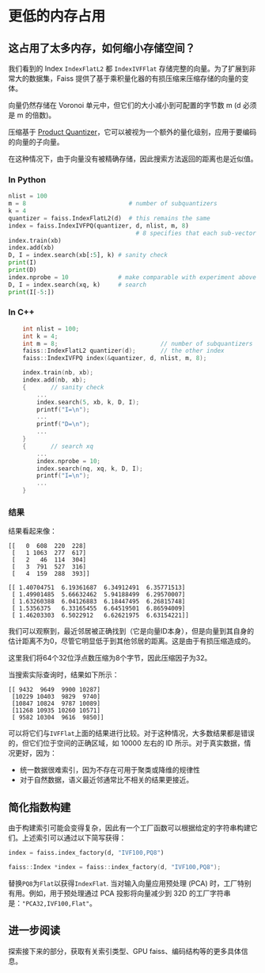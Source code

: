 # 更低的内存占用

## 这占用了太多内存，如何缩小存储空间？

我们看到的 Index `IndexFlatL2` 都 `IndexIVFFlat` 存储完整的向量。为了扩展到非常大的数据集，Faiss 提供了基于乘积量化器的有损压缩来压缩存储的向量的变体。

向量仍然存储在 Voronoi 单元中，但它们的大小减小到可配置的字节数 m (d 必须是 m 的倍数)。

压缩基于 [Product Quantizer](https://hal.archives-ouvertes.fr/file/index/docid/514462/filename/paper_hal.pdf)，它可以被视为一个额外的量化级别，应用于要编码的向量的子向量。

在这种情况下，由于向量没有被精确存储，因此搜索方法返回的距离也是近似值。

### In Python

```python
nlist = 100
m = 8                             # number of subquantizers
k = 4
quantizer = faiss.IndexFlatL2(d)  # this remains the same
index = faiss.IndexIVFPQ(quantizer, d, nlist, m, 8)
                                    # 8 specifies that each sub-vector is encoded as 8 bits
index.train(xb)
index.add(xb)
D, I = index.search(xb[:5], k) # sanity check
print(I)
print(D)
index.nprobe = 10              # make comparable with experiment above
D, I = index.search(xq, k)     # search
print(I[-5:])
```

### In C++

```c++
    int nlist = 100;
    int k = 4;
    int m = 8;                             // number of subquantizers
    faiss::IndexFlatL2 quantizer(d);       // the other index
    faiss::IndexIVFPQ index(&quantizer, d, nlist, m, 8);

    index.train(nb, xb);
    index.add(nb, xb);
    {       // sanity check
        ...
        index.search(5, xb, k, D, I);
        printf("I=\n");
        ...
        printf("D=\n");
        ...
    }
    {       // search xq
        ...
        index.nprobe = 10;
        index.search(nq, xq, k, D, I);
        printf("I=\n");
        ...
    }
```

### 结果

结果看起来像：

```
[[   0  608  220  228]
 [   1 1063  277  617]
 [   2   46  114  304]
 [   3  791  527  316]
 [   4  159  288  393]]

[[ 1.40704751  6.19361687  6.34912491  6.35771513]
 [ 1.49901485  5.66632462  5.94188499  6.29570007]
 [ 1.63260388  6.04126883  6.18447495  6.26815748]
 [ 1.5356375   6.33165455  6.64519501  6.86594009]
 [ 1.46203303  6.5022912   6.62621975  6.63154221]]
```

我们可以观察到，最近邻居被正确找到（它是向量ID本身），但是向量到其自身的估计距离不为0，尽管它明显低于到其他邻居的距离。这是由于有损压缩造成的。

这里我们将64个32位浮点数压缩为8个字节，因此压缩因子为32。

当搜索实际查询时，结果如下所示：

```
[[ 9432  9649  9900 10287]
 [10229 10403  9829  9740]
 [10847 10824  9787 10089]
 [11268 10935 10260 10571]
 [ 9582 10304  9616  9850]]
```

可以将它们与`IVFFlat`上面的结果进行比较。对于这种情况，大多数结果都是错误的，但它们位于空间的正确区域，如 10000 左右的 ID 所示。对于真实数据，情况更好，因为：

- 统一数据很难索引，因为不存在可用于聚类或降维的规律性
- 对于自然数据，语义最近邻通常比不相关的结果更接近。

## 简化指数构建

由于构建索引可能会变得复杂，因此有一个工厂函数可以根据给定的字符串构建它们。上述索引可以通过以下简写获得：

```python
index = faiss.index_factory(d, "IVF100,PQ8")
```

```c++
faiss::Index *index = faiss::index_factory(d, "IVF100,PQ8");
```

替换`PQ8`为`Flat`以获得`IndexFlat`. 当对输入向量应用预处理 (PCA) 时，工厂特别有用。例如，用于预处理通过 PCA 投影将向量减少到 32D 的工厂字符串是：`"PCA32,IVF100,Flat"`。

## 进一步阅读

探索接下来的部分，获取有关索引类型、GPU faiss、编码结构等的更多具体信息。